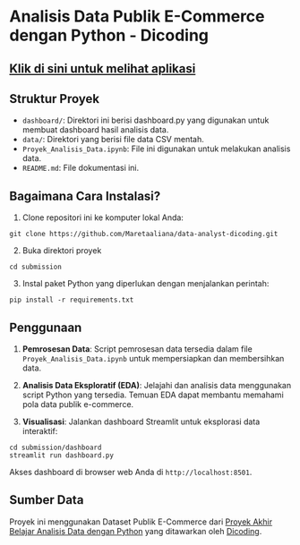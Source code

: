 # Analisis Data Publik E-Commerce dengan Python - Dicoding

## [Klik di sini untuk melihat aplikasi](https://submission-esz6hbbjvziqngxrazzyk7.streamlit.app/)



## Struktur Proyek

- `dashboard/`: Direktori ini berisi dashboard.py yang digunakan untuk membuat dashboard hasil analisis data.
- `data/`: Direktori yang berisi file data CSV mentah.
- `Proyek_Analisis_Data.ipynb`: File ini digunakan untuk melakukan analisis data.
- `README.md`: File dokumentasi ini.

## Bagaimana Cara Instalasi?

1. Clone repositori ini ke komputer lokal Anda:

```
git clone https://github.com/Maretaaliana/data-analyst-dicoding.git
```

2. Buka direktori proyek

```
cd submission
```

3. Instal paket Python yang diperlukan dengan menjalankan perintah:

```
pip install -r requirements.txt
```

## Penggunaan

1. **Pemrosesan Data**: Script pemrosesan data tersedia dalam file `Proyek_Analisis_Data.ipynb` untuk mempersiapkan dan membersihkan data.

2. **Analisis Data Eksploratif (EDA)**: Jelajahi dan analisis data menggunakan script Python yang tersedia. Temuan EDA dapat membantu memahami pola data publik e-commerce.

3. **Visualisasi**: Jalankan dashboard Streamlit untuk eksplorasi data interaktif:

```
cd submission/dashboard
streamlit run dashboard.py
```

Akses dashboard di browser web Anda di `http://localhost:8501`.

## Sumber Data

Proyek ini menggunakan Dataset Publik E-Commerce dari [Proyek Akhir Belajar Analisis Data dengan Python](https://drive.google.com/file/d/1MsAjPM7oKtVfJL_wRp1qmCajtSG1mdcK/view) yang ditawarkan oleh [Dicoding](https://www.dicoding.com/).